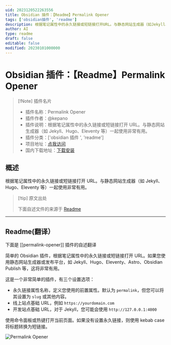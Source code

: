 ```yaml
---
uid: 2023120522263556
title: Obsidian 插件：【Readme】Permalink Opener
tags: ['obsidian插件', 'readme']
description: 根据笔记属性中的永久链接或短链接打开URL。与静态网站生成器（如Jekyll、Hugo、Eleventy等）一起使用非常有用。
author: AI
type: readme
draft: false
editable: false
modified: 20230101000000
---
```


# Obsidian 插件：【Readme】Permalink Opener

> [!Note] 插件名片
> - 插件名称：Permalink Opener
> - 插件作者：@kepano
> - 插件说明：根据笔记属性中的永久链接或短链接打开 URL。与静态网站生成器（如 Jekyll、Hugo、Eleventy 等）一起使用非常有用。
> - 插件分类：['obsidian 插件 ', 'readme']
> - 项目地址：[点我访问](https://github.com/kepano/obsidian-permalink-opener)
> - 国内下载地址：[下载安装](https://pkmer.cn/products/plugin/pluginMarket/?permalink-opener)

## 概述

根据笔记属性中的永久链接或短链接打开 URL。与静态网站生成器（如 Jekyll、Hugo、Eleventy 等）一起使用非常有用。

> [!tip] 原文出处
>
>下面自述文件的来源于 [Readme](https://ghproxy.net/https://raw.githubusercontent.com/kepano/obsidian-permalink-opener/master/README.md)

---

## Readme(翻译）

下面是 [[permalink-opener]] 插件的自述翻译

简单的 Obsidian 插件，根据笔记属性中的永久链接或短链接打开 URL。如果您使用静态网站生成器或发布平台，如 Jekyll、Hugo、Eleventy、Astro、Obsidian Publish 等，这将非常有用。

这是一个非常简单的插件，有三个设置选项：

- 永久链接属性名称，定义您使用的前置属性。默认为 `permalink`，但您可以将其设置为 `slug` 或其他内容。
- 线上站点基础 URL，例如 `https://yourdomain.com`
- 开发站点基础 URL，对于 Jekyll，您可能会使用 `http://127.0.0.1:4000`

使用命令面板或热键打开当前页面。如果没有设置永久链接，则使用 kebab case 将标题转换为短链接。

![Permalink Opener](images/screenshot.png)
